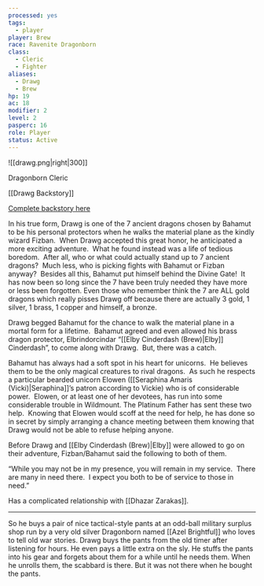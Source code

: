 ```yaml
---
processed: yes
tags:
  - player
player: Brew
race: Ravenite Dragonborn
class:
  - Cleric
  - Fighter
aliases:
  - Drawg
  - Brew
hp: 19
ac: 18
modifier: 2
level: 2
pasperc: 16
role: Player
status: Active
---
```

![[drawg.png|right|300]]

Dragonborn Cleric

[[Drawg Backstory]]

[Complete backstory here](https://docs.google.com/document/d/1kCYL-n-Ef8hgJOnDDW2yf36AA-WvBsK9O6JlzQ4Jdwk/edit)

In his true form, Drawg is one of the 7 ancient dragons chosen by Bahamut to be his personal protectors when he walks the material plane as the kindly wizard Fizban.  When Drawg accepted this great honor, he anticipated a more exciting adventure.  What he found instead was a life of tedious boredom.  After all, who or what could actually stand up to 7 ancient dragons?  Much less, who is picking fights with Bahamut or Fizban anyway?  Besides all this, Bahamut put himself behind the Divine Gate!  It has now been so long since the 7 have been truly needed they have more or less been forgotten. Even those who remember think the 7 are ALL gold dragons which really pisses Drawg off because there are actually 3 gold, 1 silver, 1 brass, 1 copper and himself, a bronze.

Drawg begged Bahamut for the chance to walk the material plane in a mortal form for a lifetime.  Bahamut agreed and even allowed his brass dragon protector, Elbrindorcindar “[[Elby Cinderdash (Brew)|Elby]] Cinderdash”, to come along with Drawg.  But, there was a catch.

Bahamut has always had a soft spot in his heart for unicorns.  He believes them to be the only magical creatures to rival dragons.  As such he respects a particular bearded unicorn Elowen ([[Seraphina Amaris (Vicki)|Seraphina]]’s patron according to Vickie) who is of considerable power.  Elowen, or at least one of her devotees, has run into some considerable trouble in Wildmount. The Platinum Father has sent these two help.  Knowing that Elowen would scoff at the need for help, he has done so in secret by simply arranging a chance meeting between them knowing that Drawg would not be able to refuse helping anyone.  

Before Drawg and [[Elby Cinderdash (Brew)|Elby]] were allowed to go on their adventure, Fizban/Bahamut said the following to both of them.

“While you may not be in my presence, you will remain in my service.  There are many in need there.  I expect you both to be of service to those in need.”

Has a complicated relationship with [[Dhazar Zarakas]].

---

So he buys a pair of nice tactical-style pants at an odd-ball military surplus shop run by a very old silver Dragonborn named [[Azel Brightful]] who loves to tell old war stories.  Drawg buys the pants from the old timer after listening for hours.  He even pays a little extra on the sly.  He stuffs the pants into his gear and forgets about them for a while until he needs them.  When he unrolls them, the scabbard is there.  But it was not there when he bought the pants.